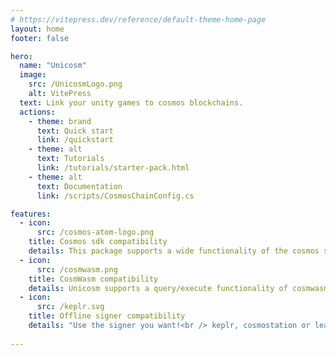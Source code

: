 ```yaml
---
# https://vitepress.dev/reference/default-theme-home-page
layout: home
footer: false

hero:
  name: "Unicosm"
  image:
    src: /UnicosmLogo.png
    alt: VitePress
  text: Link your unity games to cosmos blockchains. 
  actions:
    - theme: brand
      text: Quick start
      link: /quickstart     
    - theme: alt
      text: Tutorials
      link: /tutorials/starter-pack.html
    - theme: alt
      text: Documentation
      link: /scripts/CosmosChainConfig.cs

features:
  - icon:
      src: /cosmos-atom-logo.png
    title: Cosmos sdk compatibility
    details: This package supports a wide functionality of the cosmos sdk
  - icon:
      src: /cosmwasm.png
    title: CosmWasm compatibility
    details: Unicosm supports a query/execute functionality of cosmwasm
  - icon:
      src: /keplr.svg
    title: Offline signer compatibility
    details: "Use the signer you want!<br /> keplr, cosmostation or leap"
    
---
```


